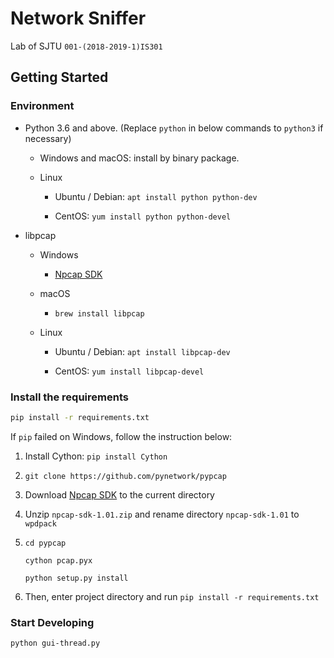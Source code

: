# Network Sniffer

Lab of SJTU `001-(2018-2019-1)IS301`

## Getting Started

### Environment

- Python 3.6 and above. (Replace `python` in below commands to `python3` if necessary)
    
    - Windows and macOS: install by binary package. 

    - Linux
    
        - Ubuntu / Debian: `apt install python python-dev`
        
        - CentOS: `yum install python python-devel`

- libpcap

    - Windows

        - [Npcap SDK](https://nmap.org/npcap/)

    - macOS

        - `brew install libpcap`

    - Linux

        - Ubuntu / Debian: `apt install libpcap-dev`

        - CentOS: `yum install libpcap-devel`

### Install the requirements

```bash
pip install -r requirements.txt
```

If `pip` failed on Windows, follow the instruction below:

1. Install Cython: `pip install Cython`
2. `git clone https://github.com/pynetwork/pypcap`
3. Download [Npcap SDK](https://nmap.org/npcap/dist/npcap-sdk-1.01.zip) to the current directory
4. Unzip `npcap-sdk-1.01.zip` and rename directory `npcap-sdk-1.01` to `wpdpack`
5. `cd pypcap`
   
   `cython pcap.pyx`
   
   `python setup.py install`
6. Then, enter project directory and run `pip install -r requirements.txt`


### Start Developing

```bash
python gui-thread.py
```
